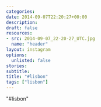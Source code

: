 ```yaml
---
categories:
date: 2014-09-07T22:20:27+00:00
description:
draft: false
resources:
- src: 2014-09-07_22-20-27_UTC.jpg
  name: "header"
layout: instagram
options:
  unlisted: false
stories:
subtitle:
title: "#lisbon"
tags: ["lisbon"]
---
```


"#lisbon"
